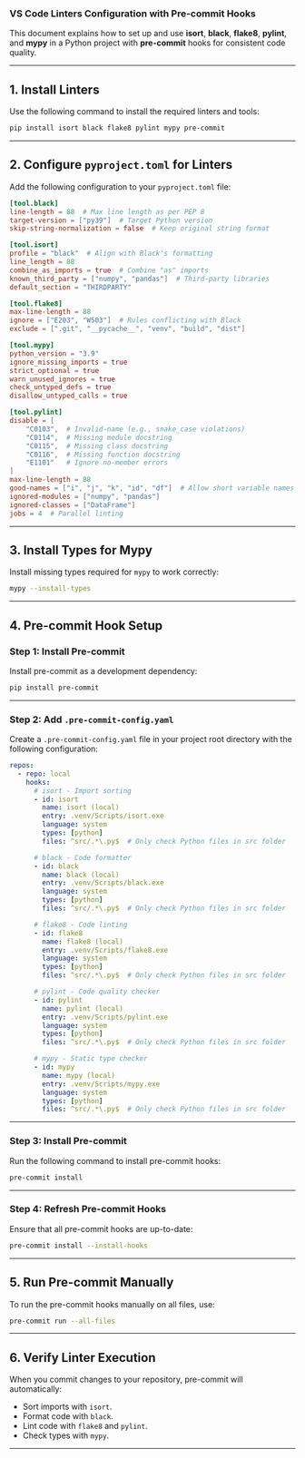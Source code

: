 ### **VS Code Linters Configuration with Pre-commit Hooks**

This document explains how to set up and use **isort**, **black**, **flake8**, **pylint**, and **mypy** in a Python project with **pre-commit** hooks for consistent code quality.

---

## **1. Install Linters**
Use the following command to install the required linters and tools:

```bash
pip install isort black flake8 pylint mypy pre-commit
```

---

## **2. Configure `pyproject.toml` for Linters**

Add the following configuration to your `pyproject.toml` file:

```toml
[tool.black]
line-length = 88  # Max line length as per PEP 8
target-version = ["py39"]  # Target Python version
skip-string-normalization = false  # Keep original string format

[tool.isort]
profile = "black"  # Align with Black's formatting
line_length = 88
combine_as_imports = true  # Combine "as" imports
known_third_party = ["numpy", "pandas"]  # Third-party libraries
default_section = "THIRDPARTY"

[tool.flake8]
max-line-length = 88
ignore = ["E203", "W503"]  # Rules conflicting with Black
exclude = [".git", "__pycache__", "venv", "build", "dist"]

[tool.mypy]
python_version = "3.9"
ignore_missing_imports = true
strict_optional = true
warn_unused_ignores = true
check_untyped_defs = true
disallow_untyped_calls = true

[tool.pylint]
disable = [
    "C0103",  # Invalid-name (e.g., snake_case violations)
    "C0114",  # Missing module docstring
    "C0115",  # Missing class docstring
    "C0116",  # Missing function docstring
    "E1101"   # Ignore no-member errors
]
max-line-length = 88
good-names = ["i", "j", "k", "id", "df"]  # Allow short variable names
ignored-modules = ["numpy", "pandas"]
ignored-classes = ["DataFrame"]
jobs = 4  # Parallel linting
```

---

## **3. Install Types for Mypy**
Install missing types required for `mypy` to work correctly:

```bash
mypy --install-types
```

---

## **4. Pre-commit Hook Setup**

### **Step 1: Install Pre-commit**
Install pre-commit as a development dependency:

```bash
pip install pre-commit
```

---

### **Step 2: Add `.pre-commit-config.yaml`**

Create a `.pre-commit-config.yaml` file in your project root directory with the following configuration:

```yaml
repos:
  - repo: local
    hooks:
      # isort - Import sorting
      - id: isort
        name: isort (local)
        entry: .venv/Scripts/isort.exe
        language: system
        types: [python]
        files: ^src/.*\.py$  # Only check Python files in src folder

      # black - Code formatter
      - id: black
        name: black (local)
        entry: .venv/Scripts/black.exe
        language: system
        types: [python]
        files: ^src/.*\.py$  # Only check Python files in src folder

      # flake8 - Code linting
      - id: flake8
        name: flake8 (local)
        entry: .venv/Scripts/flake8.exe
        language: system
        types: [python]
        files: ^src/.*\.py$  # Only check Python files in src folder

      # pylint - Code quality checker
      - id: pylint
        name: pylint (local)
        entry: .venv/Scripts/pylint.exe
        language: system
        types: [python]
        files: ^src/.*\.py$  # Only check Python files in src folder

      # mypy - Static type checker
      - id: mypy
        name: mypy (local)
        entry: .venv/Scripts/mypy.exe
        language: system
        types: [python]
        files: ^src/.*\.py$  # Only check Python files in src folder
```

---

### **Step 3: Install Pre-commit**
Run the following command to install pre-commit hooks:

```bash
pre-commit install
```

---

### **Step 4: Refresh Pre-commit Hooks**
Ensure that all pre-commit hooks are up-to-date:

```bash
pre-commit install --install-hooks
```

---

## **5. Run Pre-commit Manually**
To run the pre-commit hooks manually on all files, use:

```bash
pre-commit run --all-files
```

---

## **6. Verify Linter Execution**
When you commit changes to your repository, pre-commit will automatically:
- Sort imports with `isort`.
- Format code with `black`.
- Lint code with `flake8` and `pylint`.
- Check types with `mypy`.

---
